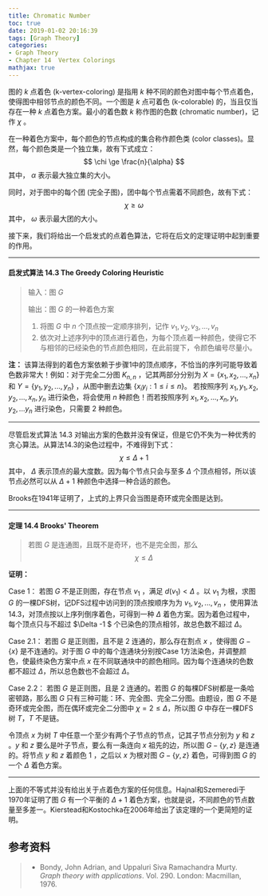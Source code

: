 ```yaml
---
title: Chromatic Number
toc: true
date: 2019-01-02 20:16:39
tags: [Graph Theory]
categories: 
- Graph Theory
- Chapter 14  Vertex Colorings
mathjax: true
---
```


图的 $k$ 点着色 (k-vertex-coloring) 是指用 $k$ 种不同的颜色对图中每个节点着色，使得图中相邻节点的颜色不同。一个图是 $k$ 点可着色 (k-colorable) 的，当且仅当存在一种 $k$ 点着色方案。最小的着色数 $k$ 称作图的色数 (chromatic number)，记作 $\chi$ 。

在一种着色方案中，每个颜色的节点构成的集合称作颜色类 (color classes)。显然，每个颜色类是一个独立集，故有下式成立：
$$
\chi \ge \frac{n}{\alpha}
$$
其中， $\alpha$ 表示最大独立集的大小。

同时，对于图中的每个团 (完全子图)，团中每个节点需着不同颜色，故有下式：
$$
\chi \ge \omega
$$
其中， $\omega$ 表示最大团的大小。

接下来，我们将给出一个启发式的点着色算法，它将在后文的定理证明中起到重要的作用。

------

#### 启发式算法 14.3   The Greedy Coloring Heuristic

> 输入：图 $G$
>
> 输出：图 $G$ 的一种着色方案
>
> 1. 将图 $G$ 中 $n$ 个顶点按一定顺序排列，记作 $v_1, v_2, v_3, ..., v_n$
> 2. 依次对上述序列中的顶点进行着色，为每个顶点着一种颜色，使得它不与相邻的已经染色的节点颜色相同，在此前提下，令颜色编号尽量小。

**注：** 该算法得到的着色方案依赖于步骤1中的顶点顺序，不恰当的序列可能导致着色数非常大！例如：对于完全二分图 $K_{n,n}$ ，记其两部分分别为 $X = \{x_1,x_2,...,x_n\}$ 和 $Y = \{y_1,y_2,...,y_n\}$ ，从图中删去边集 $\{x_iy_i:1\le i \le n\}$。 若按照序列 $x_1, y_1, x_2, y_2, ...,x_n,y_n$ 进行染色，将会使用 $n$ 种颜色！而若按照序列 $x_1,x_2,...,x_n,y_1,y_2,...y_n$ 进行染色，只需要 $2$ 种颜色。

------

尽管启发式算法 14.3 对输出方案的色数并没有保证，但是它仍不失为一种优秀的贪心算法。从算法14.3的染色过程中，不难得到下式：
$$
\chi \le \Delta +1
$$
其中， $\Delta$ 表示顶点的最大度数。因为每个节点只会与至多 $\Delta$ 个顶点相邻，所以该节点必然可以从 $\Delta +1$ 种颜色中选择一种合适的颜色。

Brooks在1941年证明了，上式的上界只会当图是奇环或完全图是达到。

------

#### 定理 14.4 Brooks' Theorem   

> 若图 $G$ 是连通图，且既不是奇环，也不是完全图，那么
> $$
> \chi \le \Delta
> $$
>

**证明：** 

Case 1： 若图 $G$ 不是正则图，存在节点 $v_1$ ，满足 $d(v_1)<\Delta$ 。以 $v_1$ 为根，求图 $G$ 的一棵DFS树，记DFS过程中访问到的顶点按顺序为为 $v_1, v_2, ..., v_n$ ，使用算法14.3，对顶点按以上序列倒序着色，可得到一种 $\Delta$ 着色方案。因为着色过程中，每个顶点只与不超过 $\Delta -1 $ 个已染色的顶点相邻，故总色数不超过 $\Delta$。

Case 2.1： 若图 $G$ 是正则图，且不是 $2$ 连通的，那么存在割点 $x$ ，使得图 $G - \{x\}$ 是不连通的。对于图 $G$ 中的每个连通块分别按Case 1方法染色，并调整颜色，使最终染色方案中点 $x$ 在不同联通块中的颜色相同。因为每个连通块的色数都不超过 $\Delta$，所以总色数也不会超过 $\Delta$。

Case 2.2： 若图 $G$ 是正则图，且是 $2$ 连通的。若图 $G$ 的每棵DFS树都是一条哈密顿路，那么图 $G$ 只有三种可能：环、完全图、完全二分图。由题设，图 $G$ 不是奇环或完全图，而在偶环或完全二分图中 $\chi = 2 \le \Delta$，所以图 $G$ 中存在一棵DFS树 $T$，$T$ 不是链。 

令顶点 $x$ 为树 $T$ 中任意一个至少有两个子节点的节点，记其子节点分别为 $y$ 和 $z$ 。$y$ 和 $z$ 要么是叶子节点，要么有一条连向 $x$ 祖先的边，所以图 $G-\{y,z\}$ 是连通的。将节点 $y$ 和 $z$ 着颜色 $1$ ，之后以 $x$ 为根对图 $G-\{y,z\}$ 着色，可得到图 $G$ 的一个 $\Delta$ 着色方案。

------

上面的不等式并没有给出关于点着色方案的任何信息。Hajnal和Szemeredi于1970年证明了图 $G$ 有一个平衡的 $\Delta +1$ 着色方案，也就是说，不同颜色的节点数量至多差一。Kierstead和Kostochka在2006年给出了该定理的一个更简短的证明。

## 参考资料

> - Bondy, John Adrian, and Uppaluri Siva Ramachandra Murty. *Graph theory with applications*. Vol. 290. London: Macmillan, 1976.